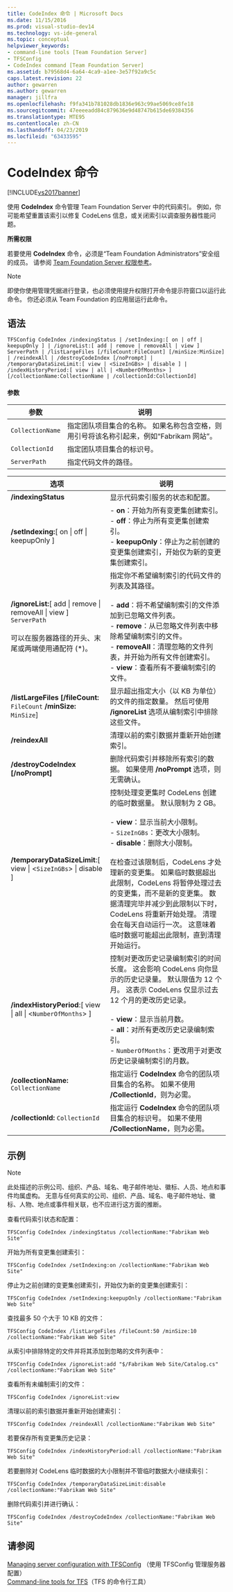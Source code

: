```yaml
---
title: CodeIndex 命令 | Microsoft Docs
ms.date: 11/15/2016
ms.prod: visual-studio-dev14
ms.technology: vs-ide-general
ms.topic: conceptual
helpviewer_keywords:
- command-line tools [Team Foundation Server]
- TFSConfig
- CodeIndex command [Team Foundation Server]
ms.assetid: b79568d4-6a64-4ca9-a1ee-3e57f92a9c5c
caps.latest.revision: 22
author: gewarren
ms.author: gewarren
manager: jillfra
ms.openlocfilehash: f9fa341b781028db1836e963c99ae5069ce8fe18
ms.sourcegitcommit: 47eeeeadd84c879636e9d48747b615de69384356
ms.translationtype: MTE95
ms.contentlocale: zh-CN
ms.lasthandoff: 04/23/2019
ms.locfileid: "63433595"
---
```

# <a name="codeindex-command"></a>CodeIndex 命令
[!INCLUDE[vs2017banner](../includes/vs2017banner.md)]

使用 **CodeIndex** 命令管理 Team Foundation Server 中的代码索引。 例如，你可能希望重置该索引以修复 CodeLens 信息，或关闭索引以调查服务器性能问题。  
  
 **所需权限**  
  
 若要使用 **CodeIndex** 命令，必须是“Team Foundation Administrators”安全组的成员。 请参阅 [Team Foundation Server 权限参考](http://msdn.microsoft.com/library/39997de5-b7fb-4777-b779-07de0543abe6)。  
  
> [!NOTE]
> 即使你使用管理凭据进行登录，也必须使用提升权限打开命令提示符窗口以运行此命令。 你还必须从 Team Foundation 的应用层运行此命令。  
  
## <a name="syntax"></a>语法  
  
```  
TFSConfig CodeIndex /indexingStatus | /setIndexing:[ on | off | keepupOnly ] | /ignoreList:[ add | remove | removeAll | view ] ServerPath | /listLargeFiles [/fileCount:FileCount] [/minSize:MinSize] | /reindexAll | /destroyCodeIndex [/noPrompt] | /temporaryDataSizeLimit:[ view | <SizeInGBs> | disable ] | /indexHistoryPeriod:[ view | all | <NumberOfMonths> ] [/collectionName:CollectionName | /collectionId:CollectionId]  
```  
  
#### <a name="parameters"></a>参数  
  
|**参数**|**说明**|  
|------------------|---------------------|  
|`CollectionName`|指定团队项目集合的名称。 如果名称包含空格，则用引号将该名称引起来，例如“Fabrikam 网站”。|  
|`CollectionId`|指定团队项目集合的标识号。|  
|`ServerPath`|指定代码文件的路径。|  
  
|**选项**|**说明**|  
|----------------|---------------------|  
|**/indexingStatus**|显示代码索引服务的状态和配置。|  
|**/setIndexing:**[ on &#124; off &#124; keepupOnly ]|-   **on**：开始为所有变更集创建索引。<br />-   **off**：停止为所有变更集创建索引。<br />-   **keepupOnly**：停止为之前创建的变更集创建索引，开始仅为新的变更集创建索引。|  
|**/ignoreList:**[ add &#124; remove &#124; removeAll &#124; view ] `ServerPath`<br /><br /> 可以在服务器路径的开头、末尾或两端使用通配符 (*)。|指定你不希望编制索引的代码文件的列表及其路径。<br /><br /> -   **add**：将不希望编制索引的文件添加到已忽略文件列表。<br />-   **remove**：从已忽略文件列表中移除希望编制索引的文件。<br />-   **removeAll**：清理忽略的文件列表，并开始为所有文件创建索引。<br />-   **view**：查看所有不要编制索引的文件。|  
|**/listLargeFiles [/fileCount:** `FileCount` **/minSize:** `MinSize`]|显示超出指定大小（以 KB 为单位）的文件的指定数量。 然后可使用 **/ignoreList** 选项从编制索引中排除这些文件。|  
|**/reindexAll**|清理以前的索引数据并重新开始创建索引。|  
|**/destroyCodeIndex [/noPrompt]**|删除代码索引并移除所有索引的数据。 如果使用 **/noPrompt** 选项，则无需确认。|  
|**/temporaryDataSizeLimit**:[ view &#124; <`SizeInGBs`> &#124; disable ]|控制处理变更集时 CodeLens 创建的临时数据量。 默认限制为 2 GB。<br /><br /> -   **view**：显示当前大小限制。<br />-   `SizeInGBs`：更改大小限制。<br />-   **disable**：删除大小限制。<br /><br /> 在检查过该限制后，CodeLens 才处理新的变更集。 如果临时数据超出此限制，CodeLens 将暂停处理过去的变更集，而不是新的变更集。 数据清理完毕并减少到此限制以下时，CodeLens 将重新开始处理。 清理会在每天自动运行一次。 这意味着临时数据可能超出此限制，直到清理开始运行。|  
|**/indexHistoryPeriod**:[ view &#124; all &#124; <`NumberOfMonths`> ]|控制对更改历史记录编制索引的时间长度。 这会影响 CodeLens 向你显示的历史记录量。 默认限值为 12 个月。 这表示 CodeLens 仅显示过去 12 个月的更改历史记录。<br /><br /> -   **view**：显示当前月数。<br />-   **all**：对所有更改历史记录编制索引。<br />-   `NumberOfMonths`：更改用于对更改历史记录编制索引的月数。|  
|**/collectionName:** `CollectionName`|指定运行 **CodeIndex** 命令的团队项目集合的名称。 如果不使用 **/CollectionId**，则为必需。|  
|**/collectionId:** `CollectionId`|指定运行 **CodeIndex** 命令的团队项目集合的标识号。 如果不使用 **/CollectionName**，则为必需。|  
  
## <a name="examples"></a>示例  
  
> [!NOTE]
> 此处描述的示例公司、组织、产品、域名、电子邮件地址、徽标、人员、地点和事件均属虚构。  无意与任何真实的公司、组织、产品、域名、电子邮件地址、徽标、人物、地点或事件相关联，也不应进行这方面的推断。  
  
 查看代码索引状态和配置：  
  
```  
TFSConfig CodeIndex /indexingStatus /collectionName:"Fabrikam Web Site"  
```  
  
 开始为所有变更集创建索引：  
  
```  
TFSConfig CodeIndex /setIndexing:on /collectionName:"Fabrikam Web Site"  
```  
  
 停止为之前创建的变更集创建索引，开始仅为新的变更集创建索引：  
  
```  
TFSConfig CodeIndex /setIndexing:keepupOnly /collectionName:"Fabrikam Web Site"  
```  
  
 查找最多 50 个大于 10 KB 的文件：  
  
```  
TFSConfig CodeIndex /listLargeFiles /fileCount:50 /minSize:10 /collectionName:"Fabrikam Web Site"  
```  
  
 从索引中排除特定的文件并将其添加到忽略的文件列表中：  
  
```  
TFSConfig CodeIndex /ignoreList:add "$/Fabrikam Web Site/Catalog.cs" /collectionName:"Fabrikam Web Site"  
```  
  
 查看所有未编制索引的文件：  
  
```  
TFSConfig CodeIndex /ignoreList:view  
```  
  
 清理以前的索引数据并重新开始创建索引：  
  
```  
TFSConfig CodeIndex /reindexAll /collectionName:"Fabrikam Web Site"  
```  
  
 若要保存所有变更集历史记录：  
  
```  
TFSConfig CodeIndex /indexHistoryPeriod:all /collectionName:"Fabrikam Web Site"  
```  
  
 若要删除对 CodeLens 临时数据的大小限制并不管临时数据大小继续索引：  
  
```  
TFSConfig CodeIndex /temporaryDataSizeLimit:disable /collectionName:"Fabrikam Web Site"  
```  
  
 删除代码索引并进行确认：  
  
```  
TFSConfig CodeIndex /destroyCodeIndex /collectionName:"Fabrikam Web Site"  
```  
  
## <a name="see-also"></a>请参阅  
 [Managing server configuration with TFSConfig](http://msdn.microsoft.com/94424190-3b6b-4f33-a6b6-5807f4225b62) （使用 TFSConfig 管理服务器配置）  
 [Command-line tools for TFS](http://msdn.microsoft.com/be8c997a-b97b-4e59-97f5-04db0a601a6c)（TFS 的命令行工具）
